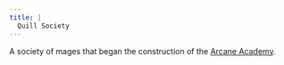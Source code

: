 ```yaml
---
title: |
  Quill Society
---
```


A society of mages that began the construction of the [Arcane Academy](Locations/Cloud%20Sea/Shards/Gramerai/Arcane%20Academy.md).
